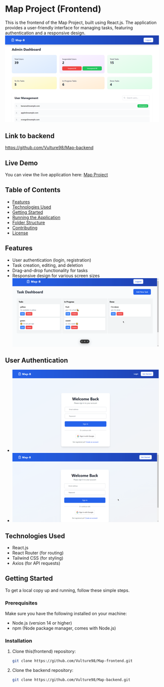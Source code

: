 
# Map Project (Frontend)

This is the frontend of the Map Project, built using React.js. The application provides a user-friendly interface for managing tasks, featuring authentication and a responsive design.
![Admin Interface](images/admin.png)

## Link to backend

https://github.com/Vulture98/Map-backend

## Live Demo

You can view the live application here: [Map Project](https://map-frontend-d6yw.vercel.app/)

## Table of Contents

- [Features](#features)
- [Technologies Used](#technologies-used)
- [Getting Started](#getting-started)
- [Running the Application](#running-the-application)
- [Folder Structure](#folder-structure)
- [Contributing](#contributing)
- [License](#license)

## Features

- User authentication (login, registration)
- Task creation, editing, and deletion
- Drag-and-drop functionality for tasks
- Responsive design for various screen sizes
![drag-n-drop](images/drag-n-drop.gif)

## User Authentication

- ![User Login](images/user-login.png)
- ![Google Login Popup](images/google-login-popup.gif)

## Technologies Used

- React.js
- React Router (for routing)
- Tailwind CSS (for styling)
- Axios (for API requests)

## Getting Started

To get a local copy up and running, follow these simple steps.

### Prerequisites

Make sure you have the following installed on your machine:

- Node.js (version 14 or higher)
- npm (Node package manager, comes with Node.js)

### Installation

1. Clone this(frontend) repository:
   ```bash
   git clone https://github.com/Vulture98/Map-frontend.git
2. Clone the backend repository:
   ```bash
   git clone https://github.com/Vulture98/Map-backend.git

